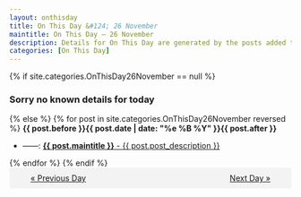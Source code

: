 ```yaml
---
layout: onthisday
title: On This Day &#124; 26 November
maintitle: On This Day — 26 November
description: Details for On This Day are generated by the posts added to the website so the content is subject to changes/updates over time.
categories: [On This Day]
---
```


{% if site.categories.OnThisDay26November == null %}
<h3>Sorry no known details for today</h3>
{% else %}
{% for post in site.categories.OnThisDay26November reversed %}
<strong>{{ post.before }}{{ post.date | date: "%e %B %Y" }}{{ post.after }}</strong>
<ul>
<li> ——: <a class="{{ post.class }}" href="{{ post.url }}"><strong>{{ post.maintitle }}</strong> - {{ post.post_description }}</a></li>
</ul>
{% endfor %}
{% endif %}
<br />
<div style="background-color: #f3f3f3; padding: 10px; border-radius: 5px; text-align: center; display: flex; justify-content: space-evenly;">
<a href="/onthisday/11/11-25">« Previous Day</a>
<span style="visibility:hidden;">[ Visit Leap Year February 29 ]</span>
<a href="/onthisday/11/11-27">Next Day »</a>
</div>
